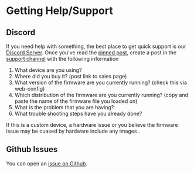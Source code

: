 # Getting Help/Support

## Discord

If you need help with something, the best place to get quick support is our [Discord Server](https://discord.gg/k2pxhke7q8). Once you've read the [pinned post](https://discord.com/channels/1049366310389289001/1132450634243772519), create a post in the [support channel](https://discord.com/channels/1049366310389289001/1132447732662018089) with the following information

1. What device are you using?
2. Where did you buy it? (post link to sales page)
3. What version of the firmware are you currently running? (check this via web-config)
4. Which distribution of the firmware are you currently running? (copy and paste the name of the firmware file you loaded on)
5. What is the problem that you are having?
6. What trouble shooting steps have you already done?

If this is a custom device, a hardware issue or you believe the firmware issue may be cuased by hardware include any images .

## Github Issues

You can open an [issue on Github](https://github.com/OpenStickCommunity/GP2040-CE/issues/new/choose).